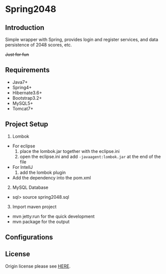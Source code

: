 # Spring2048

## Introduction

Simple wrapper with Spring, provides login and register services, and data persistence of 2048 scores, etc.

~~Just for fun~~

## Requirements

* Java7+
* Spring4+
* Hibernate3.6+
* Bootstrap3.2+
* MySQL5+
* Tomcat7+

## Project Setup

1. Lombok
  * For eclipse
    1. place the lombok.jar together with the eclipse.ini
    2. open the eclipse.ini and add `-javaagent:lombok.jar` at the end of the file
  * For IntellJ
    1. add the lombok plugin
  * Add the dependency into the pom.xml
2. MySQL Database
  * sql> source spring2048.sql
3. Import maven project
  * mvn jetty:run for the quick development
  * mvn package for the output

## Configurations



## License

Origin license please see [HERE](LICENSE/LICENSE.txt).